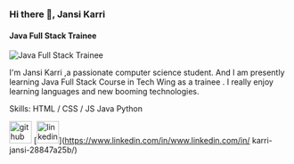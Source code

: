 ### Hi there 👋, Jansi Karri
#### Java Full Stack Trainee
![Java Full Stack Trainee](https://www.freecodecamp.org/news/content/images/2023/01/fullstack.png)

I'm Jansi Karri ,a passionate computer science student. And I am presently learning Java Full Stack Course  in Tech Wing as a trainee . I really enjoy learning languages and new booming technologies.

Skills: 
HTML / CSS / JS
Java
Python





[<img src='https://cdn.jsdelivr.net/npm/simple-icons@3.0.1/icons/github.svg' alt='github' height='40'>](https://github.com/https://github.com/JansiKarri)  [<img src='https://cdn.jsdelivr.net/npm/simple-icons@3.0.1/icons/linkedin.svg' alt='linkedin' height='40'>](https://www.linkedin.com/in/www.linkedin.com/in/ karri-jansi-28847a25b/)  
